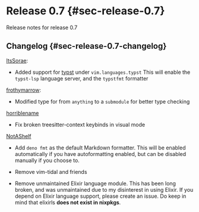 # Release 0.7 {#sec-release-0.7}

Release notes for release 0.7

## Changelog {#sec-release-0.7-changelog}

[ItsSorae](https://github.com/ItsSorae):

- Added support for [typst](https://typst.app/) under `vim.languages.typst`
  This will enable the `typst-lsp` language server, and the `typstfmt` formatter

[frothymarrow](https://github.com/frothymarrow):

- Modified type for [](#opt-vim.visuals.fidget-nvim.setupOpts.progress.display.overrides)
  from `anything` to a `submodule` for better type checking

[horriblename](https://github.com/horriblename)

- Fix broken treesitter-context keybinds in visual mode

[NotAShelf](https://github.com/notashelf)

- Add `deno fmt` as the default Markdown formatter. This will be enabled
  automatically if you have autoformatting enabled, but can be disabled manually
  if you choose to.

- Remove vim-tidal and friends

- Remove unmaintained Elixir language module. This has been long broken, and was
  unmaintained due to my disinterest in using Elixir. If you depend on Elixir
  language support, please create an issue. Do keep in mind that elixirls **does
  not exist in nixpkgs**.

